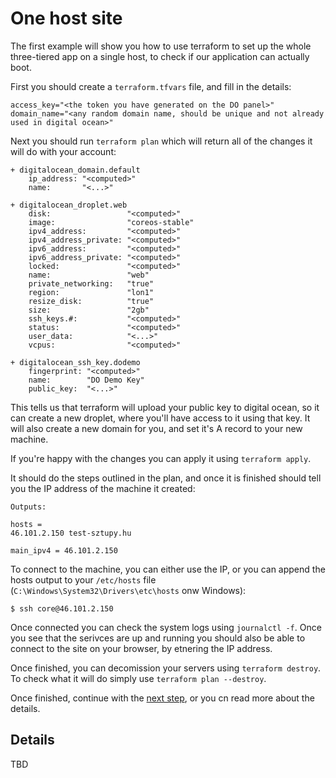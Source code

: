 One host site
=============

The first example will show you how to use terraform to set up
the whole three-tiered app on a single host, to check if our application can actually boot.

First you should create a `terraform.tfvars` file, and fill in the details:

    access_key="<the token you have generated on the DO panel>"
    domain_name="<any random domain name, should be unique and not already used in digital ocean>"

Next you should run `terraform plan` which will return all of the changes it will do with
your account:

    + digitalocean_domain.default
        ip_address: "<computed>"
        name:       "<...>"

    + digitalocean_droplet.web
        disk:                 "<computed>"
        image:                "coreos-stable"
        ipv4_address:         "<computed>"
        ipv4_address_private: "<computed>"
        ipv6_address:         "<computed>"
        ipv6_address_private: "<computed>"
        locked:               "<computed>"
        name:                 "web"
        private_networking:   "true"
        region:               "lon1"
        resize_disk:          "true"
        size:                 "2gb"
        ssh_keys.#:           "<computed>"
        status:               "<computed>"
        user_data:            "<...>"
        vcpus:                "<computed>"

    + digitalocean_ssh_key.dodemo
        fingerprint: "<computed>"
        name:        "DO Demo Key"
        public_key:  "<...>"

This tells us that terraform will upload your public key to digital ocean, so it can
create a new droplet, where you'll have access to it using that key. It will also create
a new domain for you, and set it's A record to your new machine.

If you're happy with the changes you can apply it using `terraform apply`.

It should do the steps outlined in the plan, and once it is finished should tell you
the IP address of the machine it created:

    Outputs:

    hosts =
    46.101.2.150 test-sztupy.hu

    main_ipv4 = 46.101.2.150

To connect to the machine, you can either use the IP, or you can append the hosts
output to your `/etc/hosts` file (`C:\Windows\System32\Drivers\etc\hosts` onw Windows):

    $ ssh core@46.101.2.150

Once connected you can check the system logs using `journalctl -f`. Once you see that
the serivces are up and running you should also be able to connect to the site on your
browser, by etnering the IP address.

Once finished, you can decomission your servers using `terraform destroy`. To check
what it will do simply use `terraform plan --destroy`.

Once finished, continue with the [next step](../2), or you cn read more about the
details.

Details
-------

TBD

